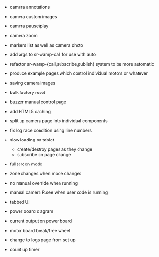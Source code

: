 - camera annotations
- camera custom images
- camera pause/play
- camera zoom

- markers list as well as camera photo

- add args to sr-wamp-call for use with auto
- refactor sr-wamp-{call,subscribe,publish} system to be more automatic

- produce example pages which control individual motors or whatever

- saving camera images
- bulk factory reset
- buzzer manual control page
- add HTML5 caching
- split up camera page into individual components

- fix log race condition using line numbers
- slow loading on tablet
  - create/destroy pages as they change
  - subscribe on page change
- fullscreen mode
- zone changes when mode changes

- no manual override when running
- manual camera R.see when user code is running
- tabbed UI
- power board diagram
- current output on power board
- motor board break/free wheel
- change to logs page from set up
- count up timer
